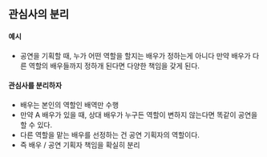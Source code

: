 ## 관심사의 분리
#### 예시
- 공연을 기획할 때, 누가 어떤 역할을 할지는 배우가 정하는게 아니다 만약 배우가 다른 역할의 배우들까지 정하개 된다면 다양한 책임을 갖게 된다.
#### 관심사를 분리하자
- 배우는 본인의 역할인 배역만 수행
- 만약 A 배우가 있을 때, 상대 배우가 누구든 역할이 변하지 않는다면 똑같이 공연을 할 수 있다.
- 다른 역할을 맡는 배우를 선정하는 건 공연 기획자의 역할이다.
- 즉 배우 / 공연 기획자 책임을 확실히 분리
